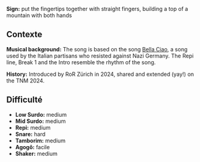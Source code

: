 **Sign:** put the fingertips together with straight fingers, building a top of a
mountain with both hands

## Contexte

**Musical background:** The song is based on the song [Bella
Ciao](https://en.wikipedia.org/wiki/Bella_ciao), a song used by the Italian
partisans who resisted against Nazi Germany. The Repi line, Break 1 and the
Intro resemble the rhythm of the song.

**History:** Introduced by RoR Zürich in 2024, shared and extended (yay!) on the
TNM 2024.

## Difficulté

* **Low Surdo:** medium
* **Mid Surdo:** medium
* **Repi:** medium
* **Snare:** hard
* **Tamborim:** medium
* **Agogô:** facile
* **Shaker:** medium
